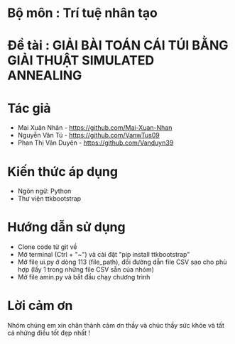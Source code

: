 # Bộ môn : Trí tuệ nhân tạo

# Đề tài : GIẢI BÀI TOÁN CÁI TÚI BẰNG GIẢI THUẬT SIMULATED ANNEALING
# Tác giả
- Mai Xuân Nhân - https://github.com/Mai-Xuan-Nhan
- Nguyễn Văn Tú - https://github.com/VanwTus09
- Phan Thị Vân Duyên - https://github.com/Vanduyn39
# Kiến thức áp dụng
- Ngôn ngữ: Python
- Thư viện ttkbootstrap
# Hướng dẫn sử dụng
- Clone code từ git về
- Mở terminal (Ctrl + "~") và cài đặt "pip install ttkbootstrap"
- Mở file ui.py ở dòng 113 (file_path), đổi đường dẫn file CSV sao cho phù hợp (lấy 1 trong những file CSV sẵn của nhóm)
- Mở file amin.py và bắt đầu chạy chương trình
# Lời cảm ơn
Nhóm chúng em xin chân thành cảm ơn thầy và chúc thầy sức khỏe và tất cả những điều tốt đẹp nhất !
